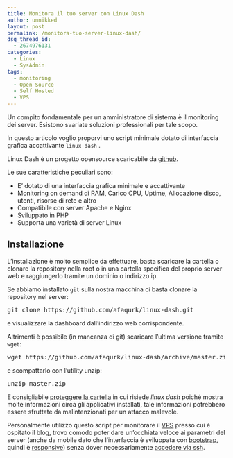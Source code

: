 ```yaml
---
title: Monitora il tuo server con Linux Dash
author: unnikked
layout: post
permalink: /monitora-tuo-server-linux-dash/
dsq_thread_id:
  - 2674976131
categories:
  - Linux
  - SysAdmin
tags:
  - monitoring
  - Open Source
  - Self Hosted
  - VPS
---
```

<div align="center">
  <!-- unnikked - responsive - header --><ins class="adsbygoogle" style="display:block" data-ad-client="ca-pub-3846608868139288" data-ad-slot="2778724254" data-ad-format="auto"></ins>
</div>

  


Un compito fondamentale per un amministratore di sistema è il monitoring dei server. Esistono svariate soluzioni professionali per tale scopo. 

In questo articolo voglio proporvi uno script minimale dotato di interfaccia grafica accattivante `linux dash` . 

Linux Dash è un progetto opensource scaricabile da <a href="https://github.com/afaqurk/linux-dash" title="Linux-Dash" target="_blank">github</a>. 

Le sue caratteristiche peculiari sono:

  * E&#8217; dotato di una interfaccia grafica minimale e accattivante
  * Monitoring on demand di RAM, Carico CPU, Uptime, Allocazione disco, utenti, risorse di rete e altro
  * Compatibile con server Apache e Nginx
  * Sviluppato in PHP
  * Supporta una varietà di server Linux

## Installazione

L&#8217;installazione è molto semplice da effettuare, basta scaricare la cartella o clonare la repository nella root o in una cartella specifica del proprio server web e raggiungerlo tramite un dominio o indirizzo ip.

Se abbiamo installato `git` sulla nostra macchina ci basta clonare la repository nel server:

<pre class="lang:sh decode:true " >git clone https://github.com/afaqurk/linux-dash.git</pre>

e visualizzare la dashboard dall&#8217;indirizzo web corrispondente. 

Altrimenti è possibile (in mancanza di git) scaricare l&#8217;ultima versione tramite `wget`:

<pre class="lang:sh decode:true " >wget https://github.com/afaqurk/linux-dash/archive/master.zip</pre>

e scompattarlo con l&#8217;utility unzip: 

<pre class="lang:default decode:true " >unzip master.zip</pre>

E consigliabile <a href="proteggere-cartella-htaccess" title="Come proteggere tramite password una cartella attraverso .htaccess" target="_blank">proteggere la cartella</a> in cui risiede *linux dash* poiché mostra molte informazioni circa gli applicativi installati, tale informazioni potrebbero essere sfruttate da malintenzionati per un attacco malevole. 

Personalmente utilizzo questo script per monitorare il <a href="come-ottenere-e-configurare-un-server-vps" title="Come ottenere e configurare un server VPS" target="_blank">VPS</a> presso cui è ospitato il blog, trovo comodo poter dare un&#8217;occhiata veloce ai parametri del server (anche da mobile dato che l&#8217;interfaccia è sviluppata con <a href="getbootstrap.com" title="Bootstrap - front end framework" target="_blank">bootstrap</a>, quindi è <a href="http://it.wikipedia.org/wiki/Design_responsivo" title="Design responsivo - Da Wikipedia, l'enciclopedia libera." target="_blank">responsive</a>) senza dover necessariamente [accedere via ssh][1]. 

  


<div align="center">
  <!-- unnikked - responsive - footer --><ins class="adsbygoogle" style="display:block" data-ad-client="ca-pub-3846608868139288" data-ad-slot="4255457452" data-ad-format="auto"></ins>
</div>

 [1]: come-connettersi-al-proprio-vps "Come connettersi al proprio VPS tramite SSH"